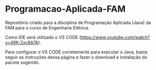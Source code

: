 # Programacao-Aplicada-FAM

Repositório criado para a disciplina de Programação Aplicada (Java) da FAM para o curso de Engenharia Elétrica.

Como IDE será utilizado o VS CODE (https://www.youtube.com/watch?v=49K-Zxc8A7A).

Para configurar o VS CODE corretamente para executar o Java, basta seguir as instruções dessa página e fazer o download e instalação do pacote sugerido.
